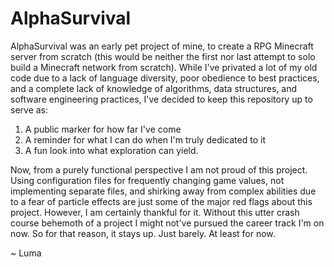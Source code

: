 # AlphaSurvival
AlphaSurvival was an early pet project of mine, to create a RPG Minecraft server from scratch (this would be neither the first nor last attempt to solo build a Minecraft network from scratch). While I've privated a lot of my old code due to a lack of language diversity, poor obedience to best practices, and a complete lack of knowledge of algorithms, data structures, and software engineering practices, I've decided to keep this repository up to serve as:

1. A public marker for how far I've come
2. A reminder for what I can do when I'm truly dedicated to it
3. A fun look into what exploration can yield.

Now, from a purely functional perspective I am not proud of this project. Using configuration files for frequently changing game values, not implementing separate files, and shirking away from complex abilities due to a fear of particle effects are just some of the major red flags about this project. However, I am certainly thankful for it. Without this utter crash course behemoth of a project I might not've pursued the career track I'm on now. So for that reason, it stays up. Just barely. At least for now.

~ Luma
